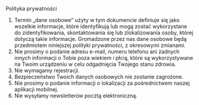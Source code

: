 Polityka prywatności

1. Termin „dane osobowe” użyty w tym dokumencie definiuje się jako wszelkie informacje, które identyfikują lub mogą zostać wykorzystane do zidentyfikowania, skontaktowania się lub zlokalizowania osoby, której dotyczą takie informacje. Gromadzone przez nas dane osobowe będą przedmiotem niniejszej polityki prywatności, z okresowymi zmianami.
2. Nie prosimy o podanie adresu e-mail, numeru telefonu ani żadnych innych informacji o Tobie poza wiekiem i płcią, które są wykorzystywane na Twoim urządzeniu w celu odgadnięcia Twojego stanu zdrowia.
3. Nie wymagamy rejestracji.
4. Bezpieczeństwo Twoich danych osobowych nie zostanie zagrożone.
5. Nie prosimy o podanie informacji o lokalizacji za pośrednictwem naszej aplikacji mobilnej.
6. Nie wysyłamy newsletterów pocztą elektroniczną.
